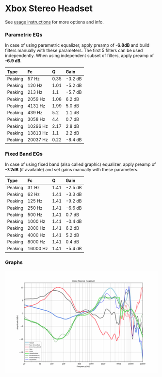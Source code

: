 # Xbox Stereo Headset
See [usage instructions](https://github.com/jaakkopasanen/AutoEq#usage) for more options and info.

### Parametric EQs
In case of using parametric equalizer, apply preamp of **-6.8dB** and build filters manually
with these parameters. The first 5 filters can be used independently.
When using independent subset of filters, apply preamp of **-6.9 dB**.

| Type    | Fc       |    Q | Gain    |
|:--------|:---------|:-----|:--------|
| Peaking | 57 Hz    | 0.35 | -3.2 dB |
| Peaking | 120 Hz   | 1.01 | -5.2 dB |
| Peaking | 213 Hz   | 1.1  | -5.7 dB |
| Peaking | 2059 Hz  | 1.08 | 6.2 dB  |
| Peaking | 4131 Hz  | 1.99 | 5.0 dB  |
| Peaking | 439 Hz   | 5.2  | 1.1 dB  |
| Peaking | 3058 Hz  | 4.4  | 0.7 dB  |
| Peaking | 10296 Hz | 2.17 | 2.8 dB  |
| Peaking | 13813 Hz | 1.1  | 2.2 dB  |
| Peaking | 20037 Hz | 0.22 | -8.4 dB |

### Fixed Band EQs
In case of using fixed band (also called graphic) equalizer, apply preamp of **-7.2dB**
(if available) and set gains manually with these parameters.

| Type    | Fc       |    Q | Gain    |
|:--------|:---------|:-----|:--------|
| Peaking | 31 Hz    | 1.41 | -2.5 dB |
| Peaking | 62 Hz    | 1.41 | -3.3 dB |
| Peaking | 125 Hz   | 1.41 | -9.2 dB |
| Peaking | 250 Hz   | 1.41 | -6.6 dB |
| Peaking | 500 Hz   | 1.41 | 0.7 dB  |
| Peaking | 1000 Hz  | 1.41 | -0.4 dB |
| Peaking | 2000 Hz  | 1.41 | 6.2 dB  |
| Peaking | 4000 Hz  | 1.41 | 5.2 dB  |
| Peaking | 8000 Hz  | 1.41 | 0.4 dB  |
| Peaking | 16000 Hz | 1.41 | -5.4 dB |

### Graphs
![](./Xbox%20Stereo%20Headset.png)
